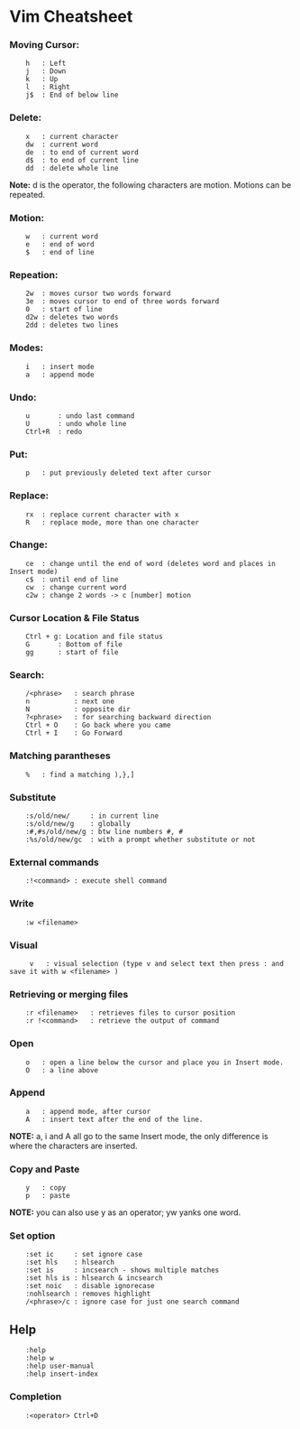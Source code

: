# Vim Cheatsheet

### Moving Cursor:

	    h   : Left
	    j   : Down
	    k   : Up
	    l   : Right
	    j$  : End of below line
### Delete:

	    x   : current character
	    dw  : current word
	    de  : to end of current word
	    d$  : to end of current line
	    dd  : delete whole line 
**Note:** d is the operator, the following characters are motion. Motions can be repeated. 
### Motion: 

	    w   : current word
	    e   : end of word
	    $   : end of line	
### Repeation:

	    2w  : moves cursor two words forward
	    3e  : moves cursor to end of three words forward 
	    0   : start of line
	    d2w : deletes two words 
	    2dd : deletes two lines 
### Modes:
	    i   : insert mode
	    a   : append mode
### Undo: 

	    u       : undo last command
	    U       : undo whole line
	    Ctrl+R  : redo
### Put:

	    p   : put previously deleted text after cursor
### Replace: 

	    rx  : replace current character with x
	    R   : replace mode, more than one character
### Change:

	    ce  : change until the end of word (deletes word and places in Insert mode)
	    c$  : until end of line
	    cw  : change current word
	    c2w : change 2 words -> c [number] motion
### Cursor Location & File Status

	    Ctrl + g: Location and file status
	    G       : Bottom of file
	    gg      : start of file
### Search:
	    /<phrase>   : search phrase
	    n           : next one
	    N           : opposite dir
	    ?<phrase>   : for searching backward direction
	    Ctrl + O    : Go back where you came 
	    Ctrl + I    : Go Forward
### Matching parantheses
	    %   : find a matching ),},]
### Substitute

	    :s/old/new/  	: in current line
	    :s/old/new/g 	: globally
	    :#,#s/old/new/g : btw line numbers #, #
	    :%s/old/new/gc  : with a prompt whether substitute or not 

### External commands
	    :!<command>	: execute shell command

### Write 
	    :w <filename> 

### Visual 
	     v   : visual selection (type v and select text then press : and save it with w <filename> ) 	 	 	

### Retrieving or merging files

	    :r <filename>   : retrieves files to cursor position
	    :r !<command>   : retrieve the output of command

### Open 

	    o   : open a line below the cursor and place you in Insert mode.
	    O   : a line above
### Append 
    	a   : append mode, after cursor
        A   : insert text after the end of the line.

**NOTE:**  a, i and A all go to the same Insert mode, the only difference is where
       the characters are inserted.	

### Copy and Paste

    	y   : copy 
        p   : paste

**NOTE:** you can also use  y  as an operator;  yw  yanks one word.

### Set option

	    :set ic		: set ignore case
	    :set hls	: hlsearch
	    :set is 	: incsearch - shows multiple matches
	    :set hls is : hlsearch & incsearch
	    :set noic	: disable ignorecase
	    :nohlsearch : removes highlight
	    /<phrase>/c : ignore case for just one search command

## Help
	    :help
	    :help w
	    :help user-manual
	    :help insert-index

### Completion
	    :<operator> Ctrl+D